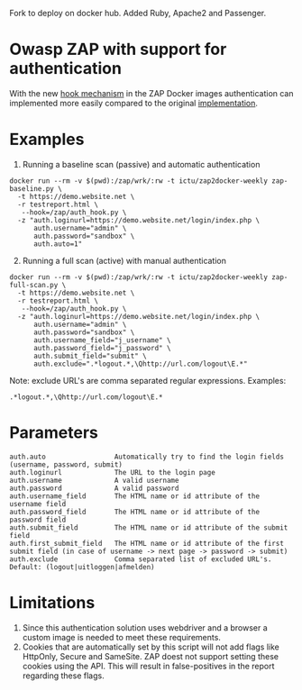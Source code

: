 Fork to deploy on docker hub. Added Ruby, Apache2 and Passenger.  

# Owasp ZAP with support for authentication
With the new [hook mechanism](https://github.com/zaproxy/zaproxy/issues/4925) in the ZAP Docker images authentication can implemented more easily compared to the original [implementation](https://github.com/ICTU/zap-baseline/blob/master/zap-baseline-custom.py).

# Examples

1. Running a baseline scan (passive) and automatic authentication
```
docker run --rm -v $(pwd):/zap/wrk/:rw -t ictu/zap2docker-weekly zap-baseline.py \
  -t https://demo.website.net \
  -r testreport.html \
   --hook=/zap/auth_hook.py \ 
  -z "auth.loginurl=https://demo.website.net/login/index.php \
      auth.username="admin" \
      auth.password="sandbox" \
      auth.auto=1"
```

2. Running a full scan (active) with manual authentication
```
docker run --rm -v $(pwd):/zap/wrk/:rw -t ictu/zap2docker-weekly zap-full-scan.py \
  -t https://demo.website.net \
  -r testreport.html \
   --hook=/zap/auth_hook.py \
  -z "auth.loginurl=https://demo.website.net/login/index.php \
      auth.username="admin" \
      auth.password="sandbox" \
      auth.username_field="j_username" \
      auth.password_field="j_password" \
      auth.submit_field="submit" \
      auth.exclude=".*logout.*,\Qhttp://url.com/logout\E.*"
```

Note: exclude URL's are comma separated regular expressions. Examples:
```
.*logout.*,\Qhttp://url.com/logout\E.*
```

# Parameters

```
auth.auto                 Automatically try to find the login fields (username, password, submit)
auth.loginurl             The URL to the login page
auth.username             A valid username
auth.password             A valid password
auth.username_field       The HTML name or id attribute of the username field
auth.password_field       The HTML name or id attribute of the password field
auth.submit_field         The HTML name or id attribute of the submit field
auth.first_submit_field   The HTML name or id attribute of the first submit field (in case of username -> next page -> password -> submit)
auth.exclude              Comma separated list of excluded URL's. Default: (logout|uitloggen|afmelden)
```

# Limitations
1. Since this authentication solution uses webdriver and a browser a custom image is needed to meet these requirements.
2. Cookies that are automatically set by this script will not add flags like HttpOnly, Secure and SameSite. ZAP doest not support setting these cookies using the API. This will result in false-positives in the report regarding these flags.
